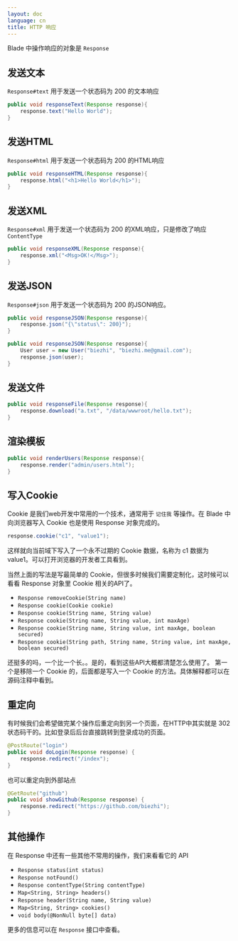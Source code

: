 ```yaml
---
layout: doc
language: cn
title: HTTP 响应
---
```


Blade 中操作响应的对象是 `Response`

## 发送文本

`Response#text` 用于发送一个状态码为 200 的文本响应

```java
public void responseText(Response response){
    response.text("Hello World");
}
```

## 发送HTML

`Response#html` 用于发送一个状态码为 200 的HTML响应

```java
public void responseHTML(Response response){
    response.html("<h1>Hello World</h1>");
}
```

## 发送XML

`Response#xml` 用于发送一个状态码为 200 的XML响应，只是修改了响应 `ContentType`

```java
public void responseXML(Response response){
    response.xml("<Msg>OK!</Msg>");
}
```

## 发送JSON

`Response#json` 用于发送一个状态码为 200 的JSON响应。

```java
public void responseJSON(Response response){
    response.json("{\"status\": 200}");
}

public void responseJSON(Response response){
    User user = new User("biezhi", "biezhi.me@gmail.com");
    response.json(user);
}
```

## 发送文件

```java
public void responseFile(Response response){
    response.download("a.txt", "/data/wwwroot/hello.txt");
}
```

## 渲染模板

```java
public void renderUsers(Response response){
    response.render("admin/users.html");
}
```

## 写入Cookie

Cookie 是我们web开发中常用的一个技术，通常用于 `记住我` 等操作。在 Blade 中向浏览器写入 Cookie 也是使用 Response 对象完成的。

```java
response.cookie("c1", "value1");
```

这样就向当前域下写入了一个永不过期的 Cookie 数据，名称为 c1 数据为 value1。可以打开浏览器的开发者工具看到。

当然上面的写法是写最简单的 Cookie，但很多时候我们需要定制化，这时候可以看看 Response 对象里 Cookie 相关的API了。

- `Response removeCookie(String name)`
- `Response cookie(Cookie cookie)`
- `Response cookie(String name, String value)`
- `Response cookie(String name, String value, int maxAge)`
- `Response cookie(String name, String value, int maxAge, boolean secured)`
- `Response cookie(String path, String name, String value, int maxAge, boolean secured)`

还挺多的吗，一个比一个长。。是的，看到这些API大概都清楚怎么使用了。
第一个是移除一个 Cookie 的，后面都是写入一个 Cookie 的方法。具体解释都可以在源码注释中看到。

## 重定向

有时候我们会希望做完某个操作后重定向到另一个页面，在HTTP中其实就是 302 状态码干的。比如登录后后台直接跳转到登录成功的页面。

```java
@PostRoute("login")
public void doLogin(Response response) {
    response.redirect("/index");
}
```

也可以重定向到外部站点

```java
@GetRoute("github")
public void showGithub(Response response) {
    response.redirect("https://github.com/biezhi");
}
```

## 其他操作

在 Response 中还有一些其他不常用的操作，我们来看看它的 API

- `Response status(int status)`
- `Response notFound()`
- `Response contentType(String contentType)`
- `Map<String, String> headers()`
- `Response header(String name, String value)`
- `Map<String, String> cookies()`
- `void body(@NonNull byte[] data)`

更多的信息可以在 `Response` 接口中查看。